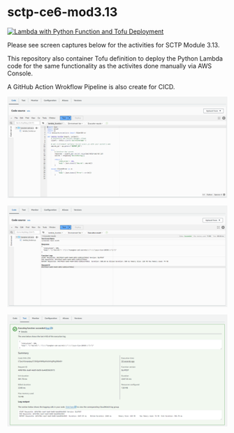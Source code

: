 # sctp-ce6-mod3.13

[![Lambda with Python Function and Tofu Deployment](https://github.com/tsanghan/sctp-ce6-mod3.13/actions/workflows/ci.yaml/badge.svg)](https://github.com/tsanghan/sctp-ce6-mod3.13/actions/workflows/ci.yaml)

Please see screen captures below for the activities for SCTP Module 3.13.

This repository also container Tofu definition to deploy the Python Lambda code for the same functionality as the activites done manually via AWS Console.

A GitHub Action Wrokflow Pipeline is also create for CICD.

![The Python Lambda Code!](/assets/images/sctp-ce6-mod3.13-lambda-code.PNG "The Python Lambda Code!")

![The Test Response!](/assets/images/sctp-ce6-mod3.13-lambda-response.PNG "The Test Response")

![The Test Response 2!](/assets/images/sctp-ce6-mod3.13-lambda-test.PNG "The Test Response 2")